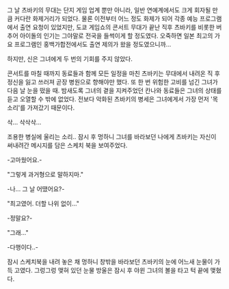그 날 츠바키의 무대는 단지 게임 업계 뿐만 아니라, 일반 연예계에서도 크게 회자될 만큼 커다란 화제거리가 되었다. 
물론 이전부터 어느 정도 화제가 되어 각종 예능 프로그램에서 출연 요청이 있었지만, 도쿄 게임쇼의 콘서트 무대가 끝난 직후 츠바키를 비롯한 버추어 아이돌의 인기는 그야말로 전국을 들썩이게 할 정도였다. 
오죽하면 일본 최고의 가요 프로그램인 홍백가합전에서도 출연 제의가 왔을 정도였으니까... 

하지만, 신은 그녀에게 두 번의 기회를 주지 않았다. 

콘서트를 마칠 때까지 동료들과 함께 모든 일정을 마친 츠바키는 무대에서 내려온 직 후 정신을 잃고 쓰러져 곧장 병원으로 향해야만 했다. 
또 한 번 위험한 고비를 넘긴 그녀가 다음 날 눈을 떴을 때. 
밤새도록 그녀의 곁을 지켜주었던 칸나와 동료들은 그녀의 상태를 듣고 오열할 수 밖에 없었다. 
전보다 악화된 츠바키의 병세은 그녀에게서 가장 먼저 '목소리'를 가져갔기 때문이다. 

삭... 삭삭삭... 

조용한 병실에 울리는 소리.. 
잠시 후 멍하니 그녀를 바라보던 나에게 츠바키는 자신이 써내려간 메시지를 담은 스케치 북을 보여주었다. 

-고마웠어요.- 

"그렇게 과거형으로 말하지마." 

-나... 그 날 어땠어요?- 

"최고였어. 더할 나위 없이..." 

-정말요?- 

"그래..." 

-다행이다..- 

잠시 스케치북을 내려 놓은 채 멍하니 창밖을 바라보던 츠바키의 눈에 어느새 눈물이 가득 고였다. 그렁그렁 맺혀 있던 눈물 방울은 잠시 후 야윈 그녀의 볼을 타고 턱 끝에 맺혔다. 